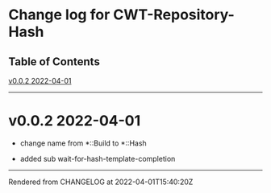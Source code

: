 # Change log for CWT-Repository-Hash
>
## Table of Contents
[v0.0.2 2022-04-01](#v002-2022-04-01)  

----
# v0.0.2 2022-04-01


*  change name from *::Build to *::Hash

*  added sub wait-for-hash-template-completion





----
Rendered from CHANGELOG at 2022-04-01T15:40:20Z